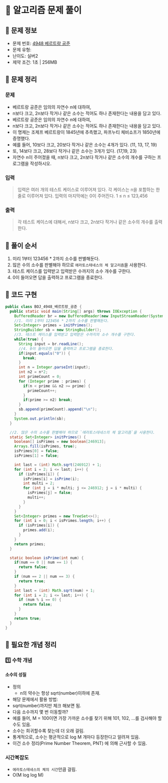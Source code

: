 # 📝 알고리즘 문제 풀이

## 🔹 문제 정보

* 문제 번호: [4948 베르트랑 공준](https://www.acmicpc.net/problem/4948)
* 문제 유형: 
* 난이도: 실버2
* 제약 조건: 1초 | 256MB

## 🔹 문제 정리

### 문제

* 베르트랑 공준은 임의의 자연수 n에 대하여, 
* n보다 크고, 2n보다 작거나 같은 소수는 적어도 하나 존재한다는 내용을 담고 있다.
* 베르트랑 공준은 임의의 자연수 n에 대하여, 
* n보다 크고, 2n보다 작거나 같은 소수는 적어도 하나 존재한다는 내용을 담고 있다.
* 이 명제는 조제프 베르트랑이 1845년에 추측했고, 파프누티 체비쇼프가 1850년에 증명했다.
* 예를 들어, 10보다 크고, 20보다 작거나 같은 소수는 4개가 있다. (11, 13, 17, 19) 
* 또, 14보다 크고, 28보다 작거나 같은 소수는 3개가 있다. (17,19, 23)
* 자연수 n이 주어졌을 때, n보다 크고, 2n보다 작거나 같은 소수의 개수를 구하는 프로그램을 작성하시오.

### 입력

> 입력은 여러 개의 테스트 케이스로 이루어져 있다. 각 케이스는 n을 포함하는 한 줄로 이루어져 있다.
> 입력의 마지막에는 0이 주어진다.
> 1 ≤ n ≤ 123,456

### 출력

> 각 테스트 케이스에 대해서, n보다 크고, 2n보다 작거나 같은 소수의 개수를 출력한다.

## 🔹 풀이 순서

1. 미리 1부터 123456 * 2까지 소수를 판별해둔다. 
2. 많은 수의 소수를 판별해야 하므로 `에라토스테네스의 체 알고리즘`을 사용한다.
3. 테스트 케이스를 입력받고 입력받은 수까지의 소수 개수를 구한다.
4. 0이 들어오면 답을 출력하고 프로그램을 종료한다.


## 🔹 코드 구현

```java
public class BOJ_4948_배르트랑_공준 {
  public static void main(String[] args) throws IOException {
    BufferedReader br = new BufferedReader(new InputStreamReader(System.in));
    //1. 미리 1부터 123456 * 2까지 소수를 판별해둔다.
    Set<Integer> primes = initPrimes();
    StringBuilder sb = new StringBuilder();
    //3. 테스트 케이스를 입력받고 입력받은 수까지의 소수 개수를 구한다.
    while(true) {
      String input = br.readLine();
      //4. 0이 들어오면 답을 출력하고 프로그램을 종료한다.
      if(input.equals("0")) {
        break;
      }
      int n = Integer.parseInt(input);
      int n2 = n*2;
      int primeCount = 0;
      for (Integer prime : primes) {
        if(n < prime && n2 >= prime) {
          primeCount++;
        }
        if(prime >= n2) break;
      }
      sb.append(primeCount).append("\n");
    }
    System.out.println(sb);
  }

  //2. 많은 수의 소수를 판별해야 하므로 `에라토스테네스의 체 알고리즘`을 사용한다.
  static Set<Integer> initPrimes() {
    boolean[] isPrimes = new boolean[246913];
    Arrays.fill(isPrimes, true);
    isPrimes[0] = false;
    isPrimes[1] = false;

    int last = (int) Math.sqrt(246912) + 1;
    for (int i = 2; i <= last; i++) {
      if (isPrimes[i]) {
        isPrimes[i] = isPrime(i);
        int multi = 2;
        for (int j = i * multi; j <= 246912; j = i * multi) {
          isPrimes[j] = false;
          multi++;
        }
      }
    }
    Set<Integer> primes = new TreeSet<>();
    for (int i = 0; i < isPrimes.length; i++) {
      if (isPrimes[i]) {
        primes.add(i);
      }
    }
    return primes;
  }

  static boolean isPrime(int num) {
    if(num == 0 || num == 1) {
      return false;
    }
    if (num == 2 || num == 3) {
      return true;
    }
    int last = (int) Math.sqrt(num) + 1;
    for (int i = 2; i <= last; i++) {
      if (num % i == 0) {
        return false;
      }
    }
    return true;
  }
}

```

## 🔹 필요한 개념 정리

### 1️⃣ 수학 개념

#### 소수의 성질
* 정의
    * n의 약수는 항상 sqrt(number)이하에 존재.
* 해당 문제에서 활용 방법:
* sqrt(number)까지만 체크 해보면 됨.
* 다음 소수까지 몇 번 이동할까?
* 예를 들어, M = 100이면 가장 가까운 소수를 찾기 위해 101, 102, ...를 검사해야 할 수도 있음. 
* 소수는 희귀할수록 찾는데 더 오래 걸림. 
* 통계적으로, 소수는 평균적으로 log M 개마다 등장한다고 알려져 있음. 
* 이건 소수 정리(Prime Number Theorem, PNT) 에 의해 근사할 수 있음.


### 시간복잡도

* `에라토스테네스의 체의 시간`만큼 걸림.
* O(M log log M)